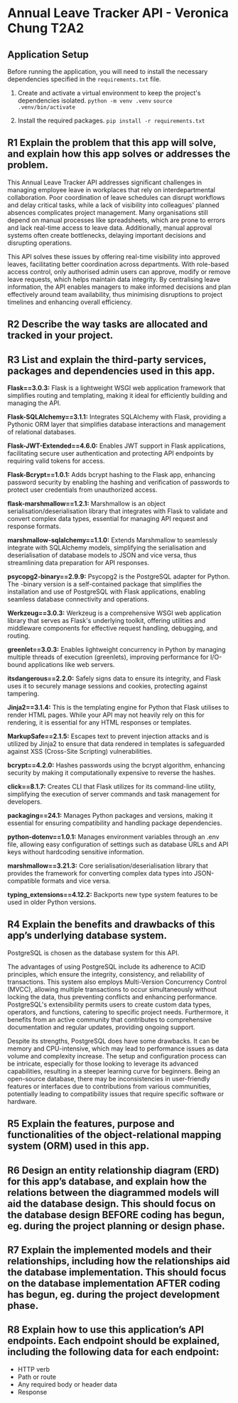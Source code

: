 # Annual Leave Tracker API - Veronica Chung T2A2

## Application Setup
Before running the application, you will need to install the necessary dependencies specified in the `requirements.txt` file.

1. Create and activate a virtual environment to keep the project's dependencies isolated.
`python -m venv .venv`
`source .venv/bin/activate`

2. Install the required packages.
`pip install -r requirements.txt`

## R1 Explain the problem that this app will solve, and explain how this app solves or addresses the problem.
This Annual Leave Tracker API addresses significant challenges in managing employee leave in workplaces that rely on interdepartmental collaboration. Poor coordination of leave schedules can disrupt workflows and delay critical tasks, while a lack of visibility into colleagues' planned absences complicates project management. Many organisations still depend on manual processes like spreadsheets, which are prone to errors and lack real-time access to leave data. Additionally, manual approval systems often create bottlenecks, delaying important decisions and disrupting operations.

This API solves these issues by offering real-time visibility into approved leaves, facilitating better coordination across departments. With role-based access control, only authorised admin users can approve, modify or remove leave requests, which helps maintain data integrity. By centralising leave information, the API enables managers to make informed decisions and plan effectively around team availability, thus minimising disruptions to project timelines and enhancing overall efficiency.

## R2 Describe the way tasks are allocated and tracked in your project.


## R3 List and explain the third-party services, packages and dependencies used in this app.

**Flask==3.0.3:** Flask is a lightweight WSGI web application framework that simplifies routing and templating, making it ideal for efficiently building and managing the API.

**Flask-SQLAlchemy==3.1.1:** Integrates SQLAlchemy with Flask, providing a Pythonic ORM layer that simplifies database interactions and management of relational databases.

**Flask-JWT-Extended==4.6.0:** Enables JWT support in Flask applications, facilitating secure user authentication and protecting API endpoints by requiring valid tokens for access.

**Flask-Bcrypt==1.0.1:** Adds bcrypt hashing to the Flask app, enhancing password security by enabling the hashing and verification of passwords to protect user credentials from unauthorized access.

**flask-marshmallow==1.2.1:** Marshmallow is an object serialisation/deserialisation library that integrates with Flask to validate and convert complex data types, essential for managing API request and response formats.

**marshmallow-sqlalchemy==1.1.0:** Extends Marshmallow to seamlessly integrate with SQLAlchemy models, simplifying the serialisation and deserialisation of database models to JSON and vice versa, thus streamlining data preparation for API responses.

**psycopg2-binary==2.9.9:** Psycopg2 is the PostgreSQL adapter for Python. The -binary version is a self-contained package that simplifies the installation and use of PostgreSQL with Flask applications, enabling seamless database connectivity and operations.

**Werkzeug==3.0.3:** Werkzeug is a comprehensive WSGI web application library that serves as Flask's underlying toolkit, offering utilities and middleware components for effective request handling, debugging, and routing.

**greenlet==3.0.3:** Enables lightweight concurrency in Python by managing multiple threads of execution (greenlets), improving performance for I/O-bound applications like web servers.

**itsdangerous==2.2.0:** Safely signs data to ensure its integrity, and Flask uses it to securely manage sessions and cookies, protecting against tampering.

**Jinja2==3.1.4:** This is the templating engine for Python that Flask utilises to render HTML pages. While your API may not heavily rely on this for rendering, it is essential for any HTML responses or templates.

**MarkupSafe==2.1.5:** Escapes text to prevent injection attacks and is utilized by Jinja2 to ensure that data rendered in templates is safeguarded against XSS (Cross-Site Scripting) vulnerabilities.

**bcrypt==4.2.0:** Hashes passwords using the bcrypt algorithm, enhancing security by making it computationally expensive to reverse the hashes.

**click==8.1.7:** Creates CLI that Flask utilizes for its command-line utility, simplifying the execution of server commands and task management for developers.

**packaging==24.1:** Manages Python packages and versions, making it essential for ensuring compatibility and handling package dependencies.

**python-dotenv==1.0.1:** Manages environment variables through an .env file, allowing easy configuration of settings such as database URLs and API keys without hardcoding sensitive information.

**marshmallow==3.21.3:** Core serialisation/deserialisation library that provides the framework for converting complex data types into JSON-compatible formats and vice versa.

**typing_extensions==4.12.2:** Backports new type system features to be used in older Python versions.

## R4 Explain the benefits and drawbacks of this app’s underlying database system.
PostgreSQL is chosen as the database system for this API.

The advantages of using PostgreSQL include its adherence to ACID principles, which ensure the integrity, consistency, and reliability of transactions. This system also employs Multi-Version Concurrency Control (MVCC), allowing multiple transactions to occur simultaneously without locking the data, thus preventing conflicts and enhancing performance. PostgreSQL's extensibility permits users to create custom data types, operators, and functions, catering to specific project needs. Furthermore, it benefits from an active community that contributes to comprehensive documentation and regular updates, providing ongoing support.

Despite its strengths, PostgreSQL does have some drawbacks. It can be memory and CPU-intensive, which may lead to performance issues as data volume and complexity increase. The setup and configuration process can be intricate, especially for those looking to leverage its advanced capabilities, resulting in a steeper learning curve for beginners. Being an open-source database, there may be inconsistencies in user-friendly features or interfaces due to contributions from various communities, potentially leading to compatibility issues that require specific software or hardware.

## R5 Explain the features, purpose and functionalities of the object-relational mapping system (ORM) used in this app.


## R6 Design an entity relationship diagram (ERD) for this app’s database, and explain how the relations between the diagrammed models will aid the database design. This should focus on the database design BEFORE coding has begun, eg. during the project planning or design phase.


## R7 Explain the implemented models and their relationships, including how the relationships aid the database implementation. This should focus on the database implementation AFTER coding has begun, eg. during the project development phase.


## R8 Explain how to use this application’s API endpoints. Each endpoint should be explained, including the following data for each endpoint:
* HTTP verb
* Path or route
* Any required body or header data
* Response
